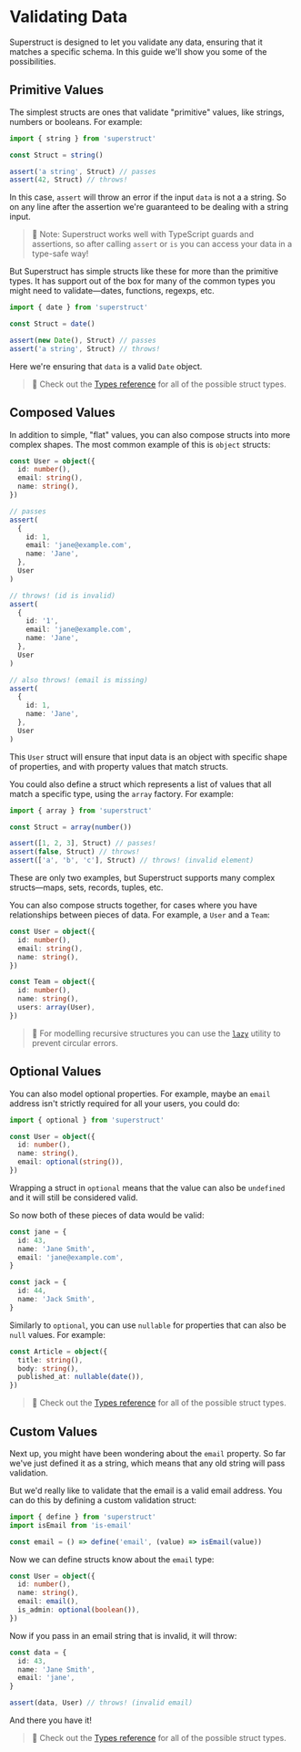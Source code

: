 # Validating Data

Superstruct is designed to let you validate any data, ensuring that it matches a specific schema. In this guide we'll show you some of the possibilities.

## Primitive Values

The simplest structs are ones that validate "primitive" values, like strings, numbers or booleans. For example:

```ts
import { string } from 'superstruct'

const Struct = string()

assert('a string', Struct) // passes
assert(42, Struct) // throws!
```

In this case, `assert` will throw an error if the input `data` is not a a string. So on any line after the assertion we're guaranteed to be dealing with a string input.

> 🤖 Note: Superstruct works well with TypeScript guards and assertions, so after calling `assert` or `is` you can access your data in a type-safe way!

But Superstruct has simple structs like these for more than the primitive types. It has support out of the box for many of the common types you might need to validate—dates, functions, regexps, etc.

```ts
import { date } from 'superstruct'

const Struct = date()

assert(new Date(), Struct) // passes
assert('a string', Struct) // throws!
```

Here we're ensuring that `data` is a valid `Date` object.

> 🤖 Check out the [Types reference](../reference/types.md) for all of the possible struct types.

## Composed Values

In addition to simple, "flat" values, you can also compose structs into more complex shapes. The most common example of this is `object` structs:

```ts
const User = object({
  id: number(),
  email: string(),
  name: string(),
})

// passes
assert(
  {
    id: 1,
    email: 'jane@example.com',
    name: 'Jane',
  },
  User
)

// throws! (id is invalid)
assert(
  {
    id: '1',
    email: 'jane@example.com',
    name: 'Jane',
  },
  User
)

// also throws! (email is missing)
assert(
  {
    id: 1,
    name: 'Jane',
  },
  User
)
```

This `User` struct will ensure that input data is an object with specific shape of properties, and with property values that match structs.

You could also define a struct which represents a list of values that all match a specific type, using the `array` factory. For example:

```ts
import { array } from 'superstruct'

const Struct = array(number())

assert([1, 2, 3], Struct) // passes!
assert(false, Struct) // throws!
assert(['a', 'b', 'c'], Struct) // throws! (invalid element)
```

These are only two examples, but Superstruct supports many complex structs—maps, sets, records, tuples, etc.

You can also compose structs together, for cases where you have relationships between pieces of data. For example, a `User` and a `Team`:

```ts
const User = object({
  id: number(),
  email: string(),
  name: string(),
})

const Team = object({
  id: number(),
  name: string(),
  users: array(User),
})
```

> 🤖 For modelling recursive structures you can use the [`lazy`](../reference/types.md#lazy) utility to prevent circular errors.

## Optional Values

You can also model optional properties. For example, maybe an `email` address isn't strictly required for all your users, you could do:

```ts
import { optional } from 'superstruct'

const User = object({
  id: number(),
  name: string(),
  email: optional(string()),
})
```

Wrapping a struct in `optional` means that the value can also be `undefined` and it will still be considered valid.

So now both of these pieces of data would be valid:

```ts
const jane = {
  id: 43,
  name: 'Jane Smith',
  email: 'jane@example.com',
}

const jack = {
  id: 44,
  name: 'Jack Smith',
}
```

Similarly to `optional`, you can use `nullable` for properties that can also be `null` values. For example:

```ts
const Article = object({
  title: string(),
  body: string(),
  published_at: nullable(date()),
})
```

> 🤖 Check out the [Types reference](../reference/types.md) for all of the possible struct types.

## Custom Values

Next up, you might have been wondering about the `email` property. So far we've just defined it as a string, which means that any old string will pass validation.

But we'd really like to validate that the email is a valid email address. You can do this by defining a custom validation struct:

```ts
import { define } from 'superstruct'
import isEmail from 'is-email'

const email = () => define('email', (value) => isEmail(value))
```

Now we can define structs know about the `email` type:

```ts
const User = object({
  id: number(),
  name: string(),
  email: email(),
  is_admin: optional(boolean()),
})
```

Now if you pass in an email string that is invalid, it will throw:

```ts
const data = {
  id: 43,
  name: 'Jane Smith',
  email: 'jane',
}

assert(data, User) // throws! (invalid email)
```

And there you have it!

> 🤖 Check out the [Types reference](../reference/types.md) for all of the possible struct types.
